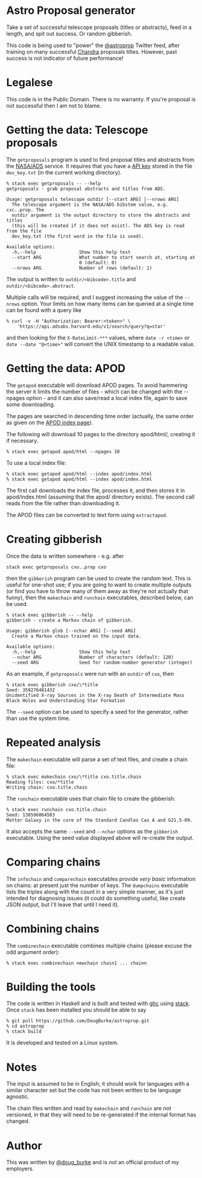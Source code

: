 
# Astro Proposal generator

Take a set of successful telescope proposals (titles or abstracts),
feed in a length, and spit out success. Or random gibberish.

This code is being used to "power" the 
[@astroprop](https://twitter.com/astroprop/) Twitter feed, after training
on many successful [Chandra](http://chandra.harvard.edu) proposals
titles. However, past success is not indicator of future performance!

# Legalese

This code is in the Public Domain. There is no warranty. If you're
proposal is not successful then I am not to blame.

# Getting the data: Telescope proposals

The `getproposals` program is used to find proposal titles and
abstracts from the [NASA/ADS](http://adswww.harvard.edu/) service.
It requires that you have a [API key](https://github.com/adsabs/adsabs-dev-api)
stored in the file `dev_key.txt` (in the current working directory).

~~~~
% stack exec getproposals -- --help
getproposals - grab proposal abstracts and titles from ADS.

Usage: getproposals telescope outdir [--start ARG] [--nrows ARG]
  The telescope argument is the NASA/ADS bibstem value, e.g. cxc..prop. The
  outdir argument is the output directory to store the abstracts and titles
  (this will be created if it does not exist). The ADS key is read from the file
  dev_key.txt (the first word in the file is used).

Available options:
  -h,--help                Show this help text
  --start ARG              What number to start search at, starting at
                           0 (default: 0)
  --nrows ARG              Number of rows (default: 1)
~~~~

The output is written to `outdir/<bibcode>.title` and
`outdir/<bibcode>.abstract`.

Multiple calls will be required, and I suggest increasing the value
of the `--nrows` option. Your limits on how many items can be queried
at a single time can be found with a query like

~~~~
% curl -v -H "Authorization: Bearer:<token>" \
    'https://api.adsabs.harvard.edu/v1/search/query?q=star'
~~~~

and then looking for the `X-RateLimit-***` values, where `date -r <time>`
or `date --date "@<time>"` will convert the UNIX timestamp to a
readable value.

# Getting the data: APOD

The `getapod` executable will download APOD pages. To avoid hammering
the server it limits the number of files - which can be changed with
the --npages option - and it can also save/read a local index file,
again to save some downloading.

The pages are searched in descending time order (actually,
the same order as given on the 
[APOD index page](http://apod.nasa.gov/apod/archivepix.html)).

The following will download 10 pages to the directory apod/html/,
creating it if necessary.

~~~~
% stack exec getapod apod/html --npages 10
~~~~

To use a local index file:

~~~~
% stack exec getapod apod/html --index apod/index.html
% stack exec getapod apod/html --index apod/index.html
~~~~

The first call downloads the index file, processes it, and then
stores it in apod/index.html (assuming that the apod/ directory
exists). The second call reads from the file rather than
downloading it.

The APOD files can be converted to text form using `extractapod`.

# Creating gibberish

Once the data is written somewhere - e.g. after

    stack exec getproposals cxo..prop cxo

then the `gibberish` program can be used to create the random text.
This is useful for one-shot use; if you are going to want to create
multiple outputs (or find you have to throw many of them away as
they're not actually that funny), then the `makechain` and `runchain`
executables, described below, can be used.

~~~~
% stack exec gibberish -- --help
gibberish - create a Markov chain of gibberish.

Usage: gibberish glob [--nchar ARG] [--seed ARG]
  Create a Markov chain trained on the input data.

Available options:
  -h,--help                Show this help text
  --nchar ARG              Number of characters (default: 120)
  --seed ARG               Seed for random-number generator (integer)
~~~~

As an example, if `getproposals` were run with an `outdir` of `cxo`, then

~~~~
% stack exec gibberish cxo/\*title
Seed: 359276481432
Unidentified X-ray Sources in the X-ray Death of Intermediate Mass Black Holes and Understanding Star Formation
~~~~

The `--seed` option can be used to specify a seed for the generator,
rather than use the system time.

# Repeated analysis

The `makechain` executable will parse a set of text files, and create
a chain file:

~~~~
% stack exec makechain cxo/\*title cxo.title.chain
Reading files: cxo/*title
Writing chain: cxo.title.chain
~~~~

The `runchain` executable uses that chain file to create the
gibberish:

~~~~
% stack exec runchain cxo.title.chain
Seed: 138596064503
Matter Galaxy in the core of the Standard Candles Cas A and G21.5-09.
~~~~

It also accepts the same `--seed` and `--nchar` options as the
`gibberish` executable. Using the seed value displayed above will
re-create the output.

# Comparing chains

The `infochain` and `comparechain` executables provide *very basic*
information on chains: at present just the number of keys. The
`dumpchains` executable lists the triples along with the count in a
very simple manner, as it's just intended for diagnosing issues (it
could do something useful, like create JSON output, but I'll leave
that until I need it).

# Combining chains

The `combinechain` executable combines multiple chains (please excuse
the odd argument order):

~~~~
% stack exec combinechain newchain chain1 ... chainn
~~~~

# Building the tools

The code is written in Haskell and is built and tested with
[ghc](https://www.haskell.org/ghc/) using
[stack](https://www.haskellstack.org/). Once `stack` has been
installed you should be able to say

~~~~
% git pull https://github.com/DougBurke/astroprop.git
% cd astroprop
% stack build
~~~~

It is developed and tested on a Linux system.

# Notes

The input is assumed to be in English; it should work for languages
with a similar character set but the code has not been written to be
language agnostic.

The chain files written and read by `makechain` and `runchain` are
not versioned, in that they will need to be re-generated if the internal
format has changed.

# Author

This was written by [@doug_burke](https://twitter.com/doug_burke/)
and is *not* an official product of my employers.
